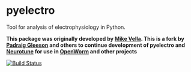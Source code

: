 pyelectro
=========

Tool for analysis of electrophysiology in Python.

**This package was originally developed by [Mike Vella](https://github.com/vellamike). This is a fork by [Padraig Gleeson](https://github.com/pgleeson) and others to continue development of pyelectro and [Neurotune](https://github.com/pgleeson/neurotune) for use in [OpenWorm](http://www.openworm.org/) and other projects**

[![Build Status](https://travis-ci.org/pgleeson/pyelectro.svg?branch=master)](https://travis-ci.org/pgleeson/pyelectro)
